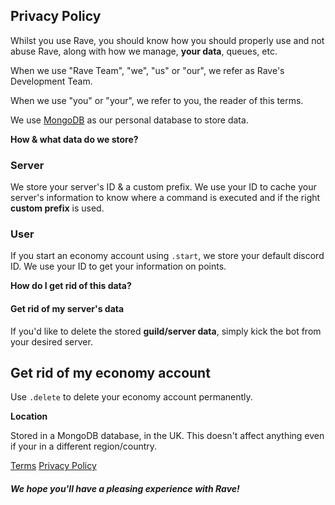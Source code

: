## Privacy Policy

Whilst you use Rave, you should know how you should properly use and not abuse Rave, along with how we manage, **your data**, queues, etc.

When we use "Rave Team", "we", "us" or "our", we refer as Rave's Development Team.

When we use "you" or "your", we refer to you, the reader of this terms.

We use [MongoDB](https://mongodb.com) as our personal database to store data.

__How & what data do we store?__

### Server

We store your server's ID & a custom prefix.
We use your ID to cache your server's information to know where a command is executed and if the right **custom prefix** is used.

### User

If you start an economy account using `.start`, we store your default discord ID.
We use your ID to get your information on points.

__How do I get rid of this data?__

#### Get rid of my server's data

If you'd like to delete the stored **guild/server data**, simply kick the bot from your desired server.

## Get rid of my economy account

Use `.delete` to delete your economy account permanently.

__Location__

Stored in a MongoDB database, in the UK.
This doesn't affect anything even if your in a different region/country.

[Terms](/terms)
[Privacy Policy](/privacy)

#### __***We hope you'll have a pleasing experience with Rave!***__
